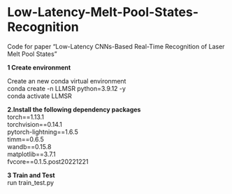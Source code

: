 # Low-Latency-Melt-Pool-States-Recognition
Code for paper “Low-Latency CNNs-Based Real-Time Recognition of Laser Melt Pool States”

**1 Create environment**

Create an new conda virtual environment \
conda create -n LLMSR python=3.9.12 -y  
conda activate LLMSR  


**2.Install the following dependency packages**  
torch==1.13.1  
torchvision==0.14.1  
pytorch-lightning==1.6.5  
timm==0.6.5  
wandb==0.15.8  
matplotlib==3.7.1  
fvcore==0.1.5.post20221221  

**3 Train and Test**  
run train_test.py  



